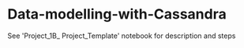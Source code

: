 # Data-modelling-with-Cassandra
 
See 'Project_1B_ Project_Template' notebook for description and steps
